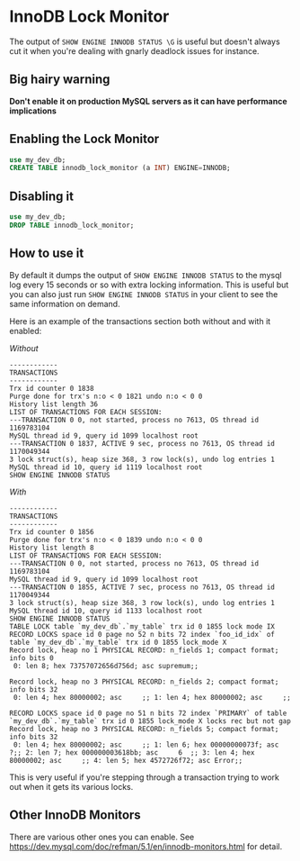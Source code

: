 # InnoDB Lock Monitor

The output of `SHOW ENGINE INNODB STATUS \G` is useful but doesn't always cut it when you're dealing with gnarly deadlock issues for instance.

## Big hairy warning

**Don't enable it on production MySQL servers as it can have performance implications**


## Enabling the Lock Monitor

```sql
use my_dev_db;
CREATE TABLE innodb_lock_monitor (a INT) ENGINE=INNODB;
```


## Disabling it

```sql
use my_dev_db;
DROP TABLE innodb_lock_monitor;
```

## How to use it

By default it dumps the output of `SHOW ENGINE INNODB STATUS` to the mysql log every 15 seconds or so with extra locking information. This is useful but you can also just run `SHOW ENGINE INNODB STATUS` in your client to see the same information on demand.

Here is an example of the transactions section both without and with it enabled:

*Without*

```
------------
TRANSACTIONS
------------
Trx id counter 0 1838
Purge done for trx's n:o < 0 1821 undo n:o < 0 0
History list length 36
LIST OF TRANSACTIONS FOR EACH SESSION:
---TRANSACTION 0 0, not started, process no 7613, OS thread id 1169783104
MySQL thread id 9, query id 1099 localhost root
---TRANSACTION 0 1837, ACTIVE 9 sec, process no 7613, OS thread id 1170049344
3 lock struct(s), heap size 368, 3 row lock(s), undo log entries 1
MySQL thread id 10, query id 1119 localhost root
SHOW ENGINE INNODB STATUS
```


*With*

```
------------
TRANSACTIONS
------------
Trx id counter 0 1856
Purge done for trx's n:o < 0 1839 undo n:o < 0 0
History list length 8
LIST OF TRANSACTIONS FOR EACH SESSION:
---TRANSACTION 0 0, not started, process no 7613, OS thread id 1169783104
MySQL thread id 9, query id 1099 localhost root
---TRANSACTION 0 1855, ACTIVE 7 sec, process no 7613, OS thread id 1170049344
3 lock struct(s), heap size 368, 3 row lock(s), undo log entries 1
MySQL thread id 10, query id 1133 localhost root
SHOW ENGINE INNODB STATUS
TABLE LOCK table `my_dev_db`.`my_table` trx id 0 1855 lock mode IX
RECORD LOCKS space id 0 page no 52 n bits 72 index `foo_id_idx` of table `my_dev_db`.`my_table` trx id 0 1855 lock_mode X
Record lock, heap no 1 PHYSICAL RECORD: n_fields 1; compact format; info bits 0
 0: len 8; hex 73757072656d756d; asc supremum;;

Record lock, heap no 3 PHYSICAL RECORD: n_fields 2; compact format; info bits 32
 0: len 4; hex 80000002; asc     ;; 1: len 4; hex 80000002; asc     ;;

RECORD LOCKS space id 0 page no 51 n bits 72 index `PRIMARY` of table `my_dev_db`.`my_table` trx id 0 1855 lock_mode X locks rec but not gap
Record lock, heap no 3 PHYSICAL RECORD: n_fields 5; compact format; info bits 32
 0: len 4; hex 80000002; asc     ;; 1: len 6; hex 00000000073f; asc      ?;; 2: len 7; hex 000000003618bb; asc     6  ;; 3: len 4; hex 80000002; asc     ;; 4: len 5; hex 4572726f72; asc Error;;
```

This is very useful if you're stepping through a transaction trying to work out when it gets its various locks.

## Other InnoDB Monitors

There are various other ones you can enable. See https://dev.mysql.com/doc/refman/5.1/en/innodb-monitors.html for detail.
